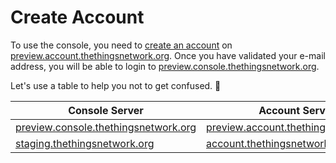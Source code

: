 # Create Account

To use the console, you need to [create an account](https://preview.account.thethingsnetwork.org/register) on [preview.account.thethingsnetwork.org](https://preview.account.thethingsnetwork.org/). Once you have validated your e-mail address, you will be able to login to [preview.console.thethingsnetwork.org](https://preview.console.thethingsnetwork.org).

Let's use a table to help you not to get confused. 😬

Console Server   | Account Server
-----------------|---------------
[preview.console.thethingsnetwork.org](https://preview.console.thethingsnetwork.org) | [preview.account.thethingsnetwork.org](https://preview.account.thethingsnetwork.org)
[staging.thethingsnetwork.org](https://staging.thethingsnetwork.org) | [account.thethingsnetwork.org](https://account.thethingsnetwork.org)
